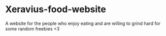 # Xeravius-food-website
A website for the people who enjoy eating and are willing to grind hard for some random freebies &lt;3
